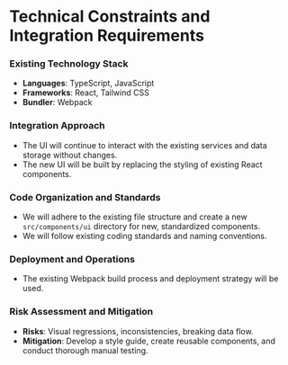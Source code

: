 # Technical Constraints and Integration Requirements

### Existing Technology Stack

*   **Languages**: TypeScript, JavaScript
*   **Frameworks**: React, Tailwind CSS
*   **Bundler**: Webpack

### Integration Approach

*   The UI will continue to interact with the existing services and data storage without changes.
*   The new UI will be built by replacing the styling of existing React components.

### Code Organization and Standards

*   We will adhere to the existing file structure and create a new `src/components/ui` directory for new, standardized components.
*   We will follow existing coding standards and naming conventions.

### Deployment and Operations

*   The existing Webpack build process and deployment strategy will be used.

### Risk Assessment and Mitigation

*   **Risks**: Visual regressions, inconsistencies, breaking data flow.
*   **Mitigation**: Develop a style guide, create reusable components, and conduct thorough manual testing.
